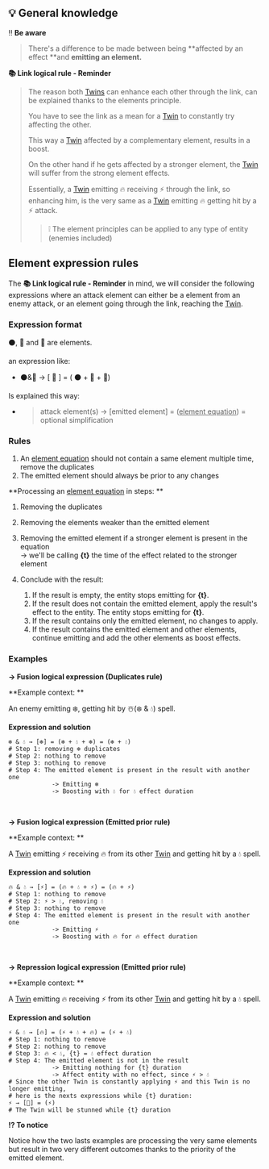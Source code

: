 ## 💡 General knowledge

‼️ **Be aware** 

> There's a difference to be made between being **affected by an effect **and **emitting an element.**

**📚️ Link logical rule - Reminder**

> The reason both [Twins](<../Twin.md>) can enhance each other through the link, can be explained thanks to the elements principle.
>
> You have to see the link as a mean for a [Twin](<../Twin.md>) to constantly try affecting the other. 
>
> This way a [Twin](<../Twin.md>) affected by a complementary element, results in a boost. 
>
> On the other hand if he gets affected by a stronger element, the [Twin](<../Twin.md>) will suffer from the strong element effects.
>
> Essentially, a [Twin](<../Twin.md>) emitting 🔥 receiving ⚡️ through the link, so enhancing him, is the very same as a [Twin](<../Twin.md>) emitting 🔥 getting hit by a ⚡️ attack.
>
> > ❕ The element principles can be applied to any type of entity (enemies included)

## Element expression rules

The **📚️ Link logical rule - Reminder** in mind, we will consider the following expressions where an attack element can either be a element from an enemy attack, or an element going through the link, reaching the [Twin](<../Twin.md>).

### Expression format

⚫️, 🔵 and 🔴 are elements.

an expression like:

* ⚫️&🔵 → \[ 🔴 \] = ( ⚫️ + 🔵 + 🔴)

Is explained this way:

* > attack element(s) → \[emitted element\] = (<ins>element equation</ins>)  = optional simplification

### Rules

1. An <ins>element equation</ins> should not contain a same element multiple time, remove the duplicates
2. The emitted element should always be prior to any changes

**Processing an <ins>element equation</ins> in steps: **

1. Removing the duplicates
2. Removing the elements weaker than the emitted element
3. Removing the emitted element if a stronger element is present in the equation <br/>
   → we'll be calling **{t}** the time of the effect related to the stronger element

4. Conclude with the result:
    1. If the result is empty, the entity stops emitting for **{t}**.
    2. If the result does not contain the emitted element, apply the result's effect to the entity. The entity stops emitting for **{t}**.
    3. If the result contains only the emitted element, no changes to apply.
    4. If the result contains the emitted element and other elements, continue emitting and add the other elements as boost effects.

### Examples

**→ Fusion logical expression (Duplicates rule)**

**Example context: **

An enemy emitting ❄️, getting hit by ☃️(❄️ & 💧) spell.

**Expression and solution**

```
❄️ & 💧 → [❄️] = (❄️ + 💧 + ❄️) = (❄️ + 💧)
# Step 1: removing ❄️ duplicates
# Step 2: nothing to remove
# Step 3: nothing to remove
# Step 4: The emitted element is present in the result with another one
			-> Emitting ❄️
            -> Boosting with 💧 for 💧 effect duration
```
<br/>

**→ Fusion logical expression (Emitted prior rule)**

**Example context: **

A [Twin](<../Twin.md>) emitting ⚡️ receiving 🔥 from its other [Twin](<../Twin.md>) and getting hit by a 💧 spell.

**Expression and solution**

```
🔥 & 💧 → [⚡️] = (🔥 + 💧 + ⚡️) = (🔥 + ⚡️) 
# Step 1: nothing to remove
# Step 2: ⚡️ > 💧, removing 💧
# Step 3: nothing to remove
# Step 4: The emitted element is present in the result with another one
			-> Emitting ⚡️
            -> Boosting with 🔥 for 🔥 effect duration
```
<br/>

**→ Repression logical expression (Emitted prior rule)**

**Example context: **

A [Twin](<../Twin.md>) emitting 🔥 receiving ⚡️ from its other [Twin](<../Twin.md>) and getting hit by a 💧 spell.

**Expression and solution**

```
⚡️ & 💧 → [🔥] = (⚡️ + 💧 + 🔥) = (⚡️ + 💧) 
# Step 1: nothing to remove
# Step 2: nothing to remove
# Step 3: 🔥 < 💧, {t} = 💧 effect duration
# Step 4: The emitted element is not in the result
			-> Emitting nothing for {t} duration
            -> Affect entity with no effect, since ⚡️ > 💧
# Since the other Twin is constantly applying ⚡️ and this Twin is no longer emitting,
# here is the nexts expressions while {t} duration:
⚡️ → [🚫] = (⚡️)
# The Twin will be stunned while {t} duration
```

**⁉️ To notice**

Notice how the two lasts examples are processing the very same elements but result in two very different outcomes thanks to the priority of the emitted element.